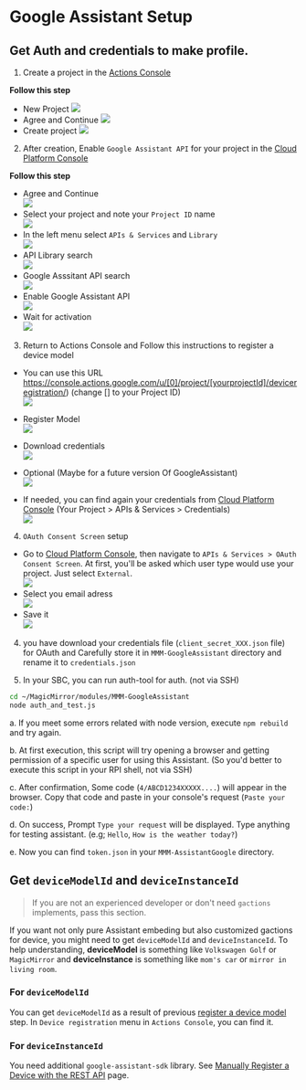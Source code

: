 # Google Assistant Setup

## Get Auth and credentials to make profile.
1. Create a project in the [Actions Console](https://console.actions.google.com/)

**Follow this step**
  - New Project
  ![](https://github.com/bugsounet/MMM-GoogleAssistant/blob/setup/resources/1.png)
  - Agree and Continue
  ![](https://github.com/bugsounet/MMM-GoogleAssistant/blob/setup/resources/1b.png)
  - Create project
  ![](https://github.com/bugsounet/MMM-GoogleAssistant/blob/setup/resources/1c.png)

2. After creation, Enable `Google Assistant API` for your project in the [Cloud Platform Console](https://console.cloud.google.com/)

**Follow this step**
  - Agree and Continue<br>
  ![](https://github.com/bugsounet/MMM-GoogleAssistant/blob/setup/resources/2.png)
  - Select your project and note your `Project ID` name<br>
  ![](https://github.com/bugsounet/MMM-GoogleAssistant/blob/setup/resources/2a.png)
  - In the left menu select `APIs & Services` and `Library`<br>
  ![](https://github.com/bugsounet/MMM-GoogleAssistant/blob/setup/resources/2b.png)
  - API Library search<br>
  ![](https://github.com/bugsounet/MMM-GoogleAssistant/blob/setup/resources/2c.png)
  - Google Asssitant API search<br>
  ![](https://github.com/bugsounet/MMM-GoogleAssistant/blob/setup/resources/2d.png)
  - Enable Google Assistant API<br>
  ![](https://github.com/bugsounet/MMM-GoogleAssistant/blob/setup/resources/2e.png)
  - Wait for activation<br>
  ![](https://github.com/bugsounet/MMM-GoogleAssistant/blob/setup/resources/2f.png)
  
3. Return to Actions Console and Follow this instructions to register a device model

  - You can use this URL https://console.actions.google.com/u/[0]/project/[yourprojectId]/deviceregistration/) (change [] to your Project ID)<br>
  ![](https://github.com/bugsounet/MMM-GoogleAssistant/blob/setup/resources/3.png)
  - Register Model<br>
  ![](https://github.com/bugsounet/MMM-GoogleAssistant/blob/setup/resources/3b.png)
  - Download credentials<br>
  ![](https://github.com/bugsounet/MMM-GoogleAssistant/blob/setup/resources/3c.png)
  - Optional (Maybe for a future version Of GoogleAssistant)<br>
  ![](https://github.com/bugsounet/MMM-GoogleAssistant/blob/setup/resources/3d.png)

  - If needed, you can find again your credentials from [Cloud Platform Console](https://console.cloud.google.com/) (Your Project > APIs & Services > Credentials)<br>
  ![](https://github.com/bugsounet/MMM-GoogleAssistant/blob/setup/resources/4b.png)
4. `OAuth Consent Screen` setup
  - Go to [Cloud Platform Console](https://console.cloud.google.com/), then navigate to `APIs & Services > OAuth Consent Screen`. At first, you'll be asked which user type would use your project. Just select `External`.<br>
  ![](https://github.com/bugsounet/MMM-GoogleAssistant/blob/setup/resources/4c.png)
  - Select you email adress<br>
  ![](https://github.com/bugsounet/MMM-GoogleAssistant/blob/setup/resources/4d.png)
  - Save it<br>
  ![](https://github.com/bugsounet/MMM-GoogleAssistant/blob/setup/resources/4e.png)
  
4. you have download your credentials file (`client_secret_XXX.json` file) for OAuth and Carefully store it in `MMM-GoogleAssistant` directory and rename it to `credentials.json`


 
5. In your SBC, you can run auth-tool for auth. (not via SSH)
```sh
cd ~/MagicMirror/modules/MMM-GoogleAssistant
node auth_and_test.js
```
   a. If you meet some errors related with node version, execute `npm rebuild` and try again.

   b. At first execution, this script will try opening a browser and getting permission of a specific user for using this Assistant. (So you'd better to execute this script in your RPI shell, not via SSH)

   c. After confirmation, Some code (`4/ABCD1234XXXXX....`) will appear in the browser. Copy that code and paste in your console's request (`Paste your code:`)

   d. On success, Prompt `Type your request` will be displayed. Type anything for testing assistant. (e.g; `Hello`, `How is the weather today?`)

   e. Now you can find `token.json` in your `MMM-AssistantGoogle` directory.




## Get `deviceModelId` and `deviceInstanceId`
> If you are not an experienced developer or don't need `gactions` implements, pass this section.

If you want not only pure Assistant embeding but also customized gactions for device, you might need to get `deviceModelId` and `deviceInstanceId`. To help understanding, **deviceModel** is something like `Volkswagen Golf` or `MagicMirror` and **deviceInstance** is something like `mom's car` or `mirror in living room`.

### For `deviceModelId`
You can get `deviceModelId` as a result of previous [register a device model](https://developers.google.com/assistant/sdk/guides/service/python/embed/register-device) step. In `Device registration` menu in `Actions Console`, you can find it.

### For `deviceInstanceId`
You need additional `google-assistant-sdk` library. See [
Manually Register a Device with the REST API](https://developers.google.com/assistant/sdk/reference/device-registration/register-device-manual#get-access-token) page.


